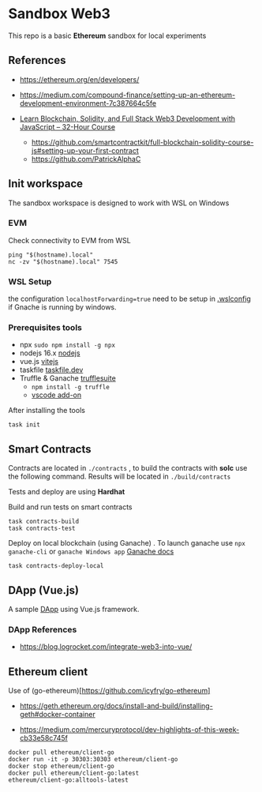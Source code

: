 # Sandbox Web3

This repo is a basic **Ethereum** sandbox for local experiments

## References

* https://ethereum.org/en/developers/

* https://medium.com/compound-finance/setting-up-an-ethereum-development-environment-7c387664c5fe

* [Learn Blockchain, Solidity, and Full Stack Web3 Development with JavaScript – 32-Hour Course](https://www.youtube.com/watch?v=gyMwXuJrbJQ)

    * https://github.com/smartcontractkit/full-blockchain-solidity-course-js#setting-up-your-first-contract
    * https://github.com/PatrickAlphaC

## Init workspace

The sandbox workspace is designed to work with WSL on Windows

### EVM

Check connectivity to EVM from WSL
```
ping "$(hostname).local"
nc -zv "$(hostname).local" 7545
```

### WSL Setup

the configuration `localhostForwarding=true` need to be setup in [.wslconfig](https://docs.microsoft.com/en-us/windows/wsl/wsl-config#wslconfig) if Gnache is running by windows.

### Prerequisites tools

* npx `sudo npm install -g npx`
* nodejs 16.x [nodejs](https://nodejs.org/en/)
* vue.js [vitejs](https://vitejs.dev/)
* taskfile [taskfile.dev](https://taskfile.dev/installation/)
* Truffle & Ganache [trufflesuite](https://trufflesuite.com/)
    * `npm install -g truffle`
    * [vscode add-on](https://marketplace.visualstudio.com/items?itemName=trufflesuite-csi.truffle-vscode)

After installing the tools

```
task init
```

## Smart Contracts

Contracts are located in `./contracts` , to build the contracts with **solc** use the following command. Results will be located in `./build/contracts`

Tests and deploy are using **Hardhat**

Build and run tests on smart contracts

```
task contracts-build
task contracts-test
```

Deploy on local blockchain (using Ganache) . To launch ganache use `npx ganache-cli` or `ganache Windows app` [Ganache docs](https://trufflesuite.com/docs/ganache/)

```
task contracts-deploy-local
```

## DApp (Vue.js)

A sample [DApp](https://en.wikipedia.org/wiki/Decentralized_application) using Vue.js framework.

### DApp References

* https://blog.logrocket.com/integrate-web3-into-vue/


## Ethereum client

Use of (go-ethereum)[https://github.com/icyfry/go-ethereum]

* https://geth.ethereum.org/docs/install-and-build/installing-geth#docker-container

* https://medium.com/mercuryprotocol/dev-highlights-of-this-week-cb33e58c745f

```
docker pull ethereum/client-go
docker run -it -p 30303:30303 ethereum/client-go
docker stop ethereum/client-go
docker pull ethereum/client-go:latest
ethereum/client-go:alltools-latest 
```